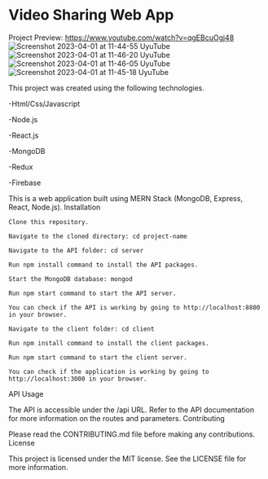 ﻿# Video Sharing Web App
 Project Preview: https://www.youtube.com/watch?v=qgEBcuOgj48
 ![Screenshot 2023-04-01 at 11-44-55 UyuTube](https://user-images.githubusercontent.com/98668706/229276139-b06d5a76-f9a1-465a-ac34-056d713871f0.png)
![Screenshot 2023-04-01 at 11-46-20 UyuTube](https://user-images.githubusercontent.com/98668706/229276142-5556876b-9306-43ba-a170-7391a2f8ab22.png)
![Screenshot 2023-04-01 at 11-46-05 UyuTube](https://user-images.githubusercontent.com/98668706/229276146-34660ec0-bbdf-49e1-85fb-286bba50e596.png)
![Screenshot 2023-04-01 at 11-45-18 UyuTube](https://user-images.githubusercontent.com/98668706/229276148-021756fc-66cb-468a-8fca-d3d69edb7129.png)

 This project was created using the following technologies.
 
 -Html/Css/Javascript
 
 -Node.js
 
 -React.js
 
 -MongoDB
 
 -Redux
 
 -Firebase


This is a web application built using MERN Stack (MongoDB, Express, React, Node.js).
Installation

    Clone this repository.

    Navigate to the cloned directory: cd project-name

    Navigate to the API folder: cd server

    Run npm install command to install the API packages.

    Start the MongoDB database: mongod

    Run npm start command to start the API server.

    You can check if the API is working by going to http://localhost:8800 in your browser.

    Navigate to the client folder: cd client

    Run npm install command to install the client packages.

    Run npm start command to start the client server.

    You can check if the application is working by going to http://localhost:3000 in your browser.

API Usage

The API is accessible under the /api URL. Refer to the API documentation for more information on the routes and parameters.
Contributing

Please read the CONTRIBUTING.md file before making any contributions.
License

This project is licensed under the MIT license. See the LICENSE file for more information.
